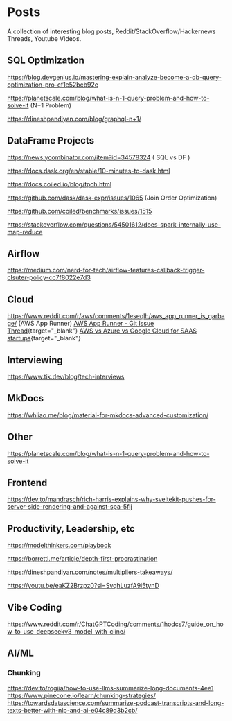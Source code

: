 # Posts

A collection of interesting blog posts, Reddit/StackOverflow/Hackernews Threads, Youtube Videos.

## SQL Optimization

https://blog.devgenius.io/mastering-explain-analyze-become-a-db-query-optimization-pro-cf1e52bcb92e

https://planetscale.com/blog/what-is-n-1-query-problem-and-how-to-solve-it (N+1 Problem)

https://dineshpandiyan.com/blog/graphql-n+1/



## DataFrame Projects

https://news.ycombinator.com/item?id=34578324 ( SQL vs DF )

https://docs.dask.org/en/stable/10-minutes-to-dask.html

https://docs.coiled.io/blog/tpch.html

https://github.com/dask/dask-expr/issues/1065 (Join Order Optimization)

https://github.com/coiled/benchmarks/issues/1515 

https://stackoverflow.com/questions/54501612/does-spark-internally-use-map-reduce

## Airflow

https://medium.com/nerd-for-tech/airflow-features-callback-trigger-clsuter-policy-cc7f8022e7d3


## Cloud

https://www.reddit.com/r/aws/comments/1eseqlh/aws_app_runner_is_garbage/ (AWS App Runner)
[AWS App Runner - Git Issue Thread](https://github.com/aws/apprunner-roadmap/issues/110){target="_blank"}
[AWS vs Azure vs Google Cloud  for SAAS startups](https://itnext.io/aws-vs-azure-vs-google-cloud-for-saas-startups-part-1-ce2f1b9aa78b){target="_blank"}


## Interviewing

https://www.tik.dev/blog/tech-interviews


## MkDocs

https://whliao.me/blog/material-for-mkdocs-advanced-customization/

## Other

https://planetscale.com/blog/what-is-n-1-query-problem-and-how-to-solve-it

## Frontend

https://dev.to/mandrasch/rich-harris-explains-why-sveltekit-pushes-for-server-side-rendering-and-against-spa-5flj



## Productivity, Leadership, etc

https://modelthinkers.com/playbook

https://borretti.me/article/depth-first-procrastination

https://dineshpandiyan.com/notes/multipliers-takeaways/

https://youtu.be/eaKZ2Brzpz0?si=SvqhLuzfA9i5tynD


## Vibe Coding

https://www.reddit.com/r/ChatGPTCoding/comments/1hodcs7/guide_on_how_to_use_deepseekv3_model_with_cline/

## AI/ML

### Chunking
https://dev.to/rogiia/how-to-use-llms-summarize-long-documents-4ee1
https://www.pinecone.io/learn/chunking-strategies/
https://towardsdatascience.com/summarize-podcast-transcripts-and-long-texts-better-with-nlp-and-ai-e04c89d3b2cb/


